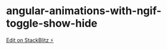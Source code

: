 # angular-animations-with-ngif-toggle-show-hide

[Edit on StackBlitz ⚡️](https://stackblitz.com/edit/angular-animations-with-ngif-toggle-show-hide)